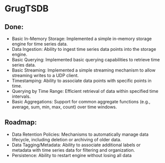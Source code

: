 # GrugTSDB

## Done:
* Basic In-Memory Storage: Implemented a simple in-memory storage engine for time series data.
* Data Ingestion: Ability to ingest time series data points into the storage engine.
* Basic Querying: Implemented basic querying capabilities to retrieve time series data.
* Basic Streaming: Implemented a simple streaming mechanism to allow streaming writes to a UDP client.
* Timestamping: Ability to associate data points with specific points in time.
* Querying by Time Range: Efficient retrieval of data within specified time intervals.
* Basic Aggregations: Support for common aggregate functions (e.g., average, sum, min, max, count) over time windows.

## Roadmap:
* Data Retention Policies: Mechanisms to automatically manage data lifecycle, including deletion or archiving of older data.
* Data Tagging/Metadata: Ability to associate additional labels or metadata with time series data for filtering and organization.
* Persistence: Ability to restart engine without losing all data